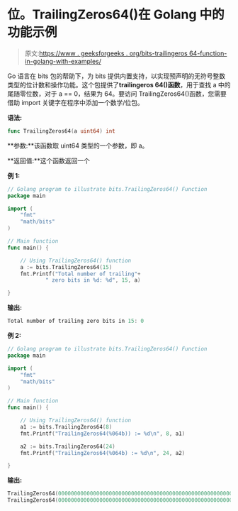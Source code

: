 # 位。TrailingZeros64()在 Golang 中的功能示例

> 原文:[https://www . geeksforgeeks . org/bits-trailingeros 64-function-in-golang-with-examples/](https://www.geeksforgeeks.org/bits-trailingzeros64-function-in-golang-with-examples/)

Go 语言在 bits 包的帮助下，为 bits 提供内置支持，以实现预声明的无符号整数类型的位计数和操作功能。这个包提供了**trailingeros 64()函数**，用于查找 a 中的尾随零位数，对于 a == 0，结果为 64。要访问 TrailingZeros64()函数，您需要借助 import 关键字在程序中添加一个数学/位包。

**语法:**

```go
func TrailingZeros64(a uint64) int
```

**参数:**该函数取 uint64 类型的一个参数，即 a。

**返回值:**这个函数返回一个

**例 1:**

```go
// Golang program to illustrate bits.TrailingZeros64() Function
package main

import (
    "fmt"
    "math/bits"
)

// Main function
func main() {

    // Using TrailingZeros64() function
    a := bits.TrailingZeros64(15)
    fmt.Printf("Total number of trailing"+
            " zero bits in %d: %d", 15, a)

}
```

**输出:**

```go
Total number of trailing zero bits in 15: 0
```

**例 2:**

```go
// Golang program to illustrate bits.TrailingZeros64() Function
package main

import (
    "fmt"
    "math/bits"
)

// Main function
func main() {

    // Using TrailingZeros64() function
    a1 := bits.TrailingZeros64(8)
    fmt.Printf("TrailingZeros64(%064b)) := %d\n", 8, a1)

    a2 := bits.TrailingZeros64(24)
    fmt.Printf("TrailingZeros64(%064b) := %d\n", 24, a2)

}
```

**输出:**

```go
TrailingZeros64(0000000000000000000000000000000000000000000000000000000000001000)) := 3
TrailingZeros64(0000000000000000000000000000000000000000000000000000000000011000) := 3

```